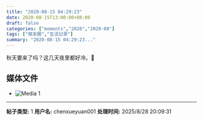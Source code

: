 ```yaml
---
title: "2020-08-15 04:29:23"
date: 2020-08-15T13:00:00+08:00
draft: false
categories: ["moments","2020","2020-08"]
tags: ["朋友圈","生活记录"]
summary: "2020-08-15 04:29:23..."
---
```


秋天要来了吗？这几天夜里都好冷。🥺

## 媒体文件

- ![Media 1](/Moments/photos/2020-08-15/202008150429230.jpg)

---

**帖子类型:** 1
**用户名:** chenxueyuan001
**处理时间:** 2025/8/28 20:09:31